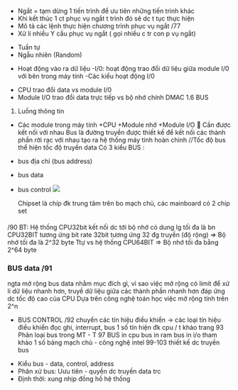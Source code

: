 -	Ngắt = tạm dừng 1 tiến trình để ưu tiên những tiến trình khác
-	Khi kết thúc 1 ct phục vụ ngắt t trình đó sẽ dc t tục thực hiện
-	Mô tả các lệnh thực hiện chương trình phục vụ ngắt /77
-	Xử lí nhiều Y cầu phục vụ ngắt ( gọi nhiều c tr con p vụ ngắt)
+ Tuần tự
+ Ngẫu nhiên (Random)
* Hoạt động vào ra dữ liệu 
-I/0: hoạt động trao đổi dữ liệu giữa module I/0 với bên trong máy tính 
-Các kiểu hoạt động I/0
+ CPU trao đổi data vs module I/0
+ Module I/O trao đổi data trực tiếp vs bộ nhớ chính 
DMAC 
1.6 BUS
1. Luồng thông tin
- Các module trong máy tính 
+CPU
+Module nhớ
+Module I/O
	Cần được kết nối với nhau
Bus là đường truyền được thiết kế để kết nối các thành phần rời rạc với nhau tạo ra hệ thống máy tính hoàn chỉnh
//Tốc độ bus thể hiện tốc độ truyền data
 Có 3 kiểu BUS : 
+ bus địa chỉ (bus address) 
+ bus data 
+ bus control
![](https://i.imgur.com/E7nn7Xi.png)

	Chipset là chíp đk trung tâm trên bo mạch chủ, các mainboard có 2 chip set 
#### 

/90 
BT:
Hệ thống CPU32bit kết nối dc tới bộ nhớ có dung lg tối đa là bn 
CPU32BIT tương ứng bit rate 32bit tương ứng 32 đg truyền (độ rộng)
=> Bộ nhớ tối đa là 2^32 byte
Ttự vs hệ thống CPU64BIT => Bộ nhớ tối đa bằng 2^64 byte

### BUS data /91 
ngta mở rộng bus data nhằm mục đích gì, vì sao việc mở rộng có limit 
để xử lí dữ liệu nhanh hơn, truyề dữ liệu giữa các thành phần nhanh hơn đáp ứng dc tốc độ cao của CPU
Dựa trên công nghệ toán học việc mở rộng tính trên 2^n 
+ BUS CONTROL /92
 chuyển các tín hiệu điều khiển 
 -> các loại tín hiệu điều khiển đọc ghi, interrupt, bus
 1 số tín hiện đk cpu / t khảo trang 93
 Phân loại bus trong MT  - T 97 
 BUS in cpu 
 bus in ram 
 bus in i/o
 tham khảo 1 số bảng mạch chủ - công nghệ intel 
 99-103
 thiết kế dc truyền bus 
 - Kiểu bus - data, control, address
 - Phân xử bus: Uưu tiên - quyền dc truyền data trc 
 - Định thời: xung nhịp đồng hồ hệ thống 
